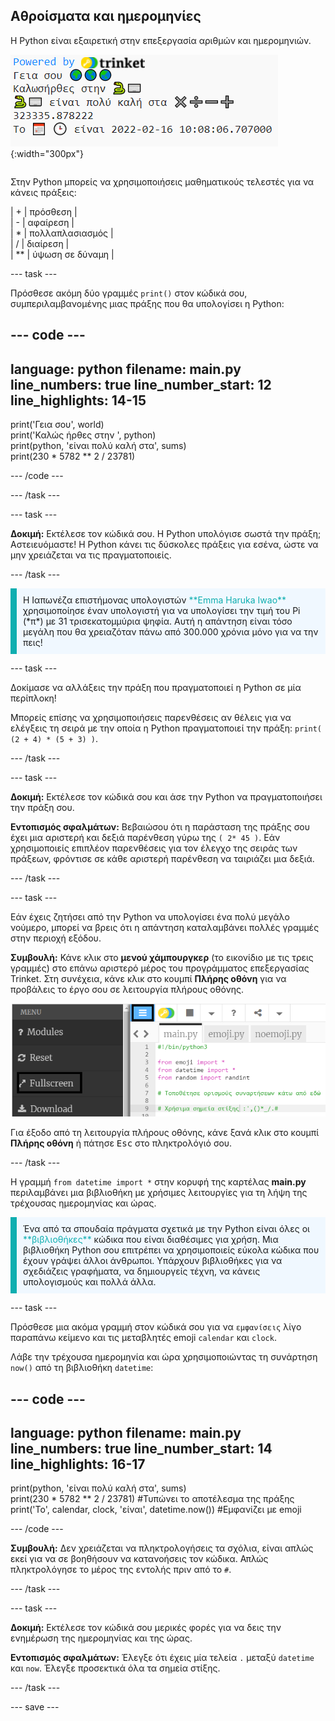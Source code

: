 ## Αθροίσματα και ημερομηνίες

<div style="display: flex; flex-wrap: wrap">
<div style="flex-basis: 200px; flex-grow: 1; margin-right: 15px;">
Η Python είναι εξαιρετική στην επεξεργασία αριθμών και ημερομηνιών.
</div>
<div>

![Η περιοχή εξόδου με πέντε εκτυπωμένες γραμμές που εμφανίζουν νέες εξόδους αθροίσματος και τρέχουσας ημερομηνίας.](images/sums_dates.png){:width="300px"}

</div>
</div>

Στην Python μπορείς να χρησιμοποιήσεις μαθηματικούς τελεστές για να κάνεις πράξεις:

| + | πρόσθεση |   
| - | αφαίρεση |   
| * | πολλαπλασιασμός |   
| / | διαίρεση |   
| ** | ύψωση σε δύναμη |

--- task ---

Πρόσθεσε ακόμη δύο γραμμές `print()` στον κώδικά σου, συμπεριλαμβανομένης μιας πράξης που θα υπολογίσει η Python:

--- code ---
---
language: python 
filename: main.py 
line_numbers: true 
line_number_start: 12
line_highlights: 14-15
---

print('Γεια σου', world)   
print('Καλώς ήρθες στην ', python)   
print(python, 'είναι πολύ καλή στα', sums)   
print(230 * 5782 ** 2 / 23781)

--- /code ---

--- /task ---

--- task ---

**Δοκιμή:** Εκτέλεσε τον κώδικά σου. Η Python υπολόγισε σωστά την πράξη; Αστειευόμαστε! Η Python κάνει τις δύσκολες πράξεις για εσένα, ώστε να μην χρειάζεται να τις πραγματοποιείς.

--- /task ---

<p style="border-left: solid; border-width:10px; border-color: #0faeb0; background-color: aliceblue; padding: 10px;">
Η Ιαπωνέζα επιστήμονας υπολογιστών <span style="color: #0faeb0">**Emma Haruka Iwao**</span> χρησιμοποίησε έναν υπολογιστή για να υπολογίσει την τιμή του Pi (*π*) με 31 τρισεκατομμύρια ψηφία. Αυτή η απάντηση είναι τόσο μεγάλη που θα χρειαζόταν πάνω από 300.000 χρόνια μόνο για να την πεις! 
</p>

--- task ---

Δοκίμασε να αλλάξεις την πράξη που πραγματοποιεί η Python σε μία περίπλοκη!

Μπορείς επίσης να χρησιμοποιήσεις παρενθέσεις αν θέλεις για να ελέγξεις τη σειρά με την οποία η Python πραγματοποιεί την πράξη: `print( (2 + 4) * (5 + 3) )`.

--- /task ---

--- task ---

**Δοκιμή:** Εκτέλεσε τον κώδικά σου και άσε την Python να πραγματοποιήσει την πράξη σου.

**Εντοπισμός σφαλμάτων:** Βεβαιώσου ότι η παράσταση της πράξης σου έχει μια αριστερή και δεξιά παρένθεση γύρω της `( 2* 45 )`. Εάν χρησιμοποιείς επιπλέον παρενθέσεις για τον έλεγχο της σειράς των πράξεων, φρόντισε σε κάθε αριστερή παρένθεση να ταιριάζει μια δεξιά.

--- /task ---

--- task ---

Εάν έχεις ζητήσει από την Python να υπολογίσει ένα πολύ μεγάλο νούμερο, μπορεί να βρεις ότι η απάντηση καταλαμβάνει πολλές γραμμές στην περιοχή εξόδου.

**Συμβουλή:** Κάνε κλικ στο **μενού χάμπουργκερ** (το εικονίδιο με τις τρεις γραμμές) στο επάνω αριστερό μέρος του προγράμματος επεξεργασίας Trinket. Στη συνέχεια, κάνε κλικ στο κουμπί **Πλήρης οθόνη** για να προβάλεις το έργο σου σε λειτουργία πλήρους οθόνης.

![Το πρόγραμμα επεξεργασίας Trinket με το μενού στην αριστερή πλευρά να έχει επεκταθεί, μέσω του μενού χάμπουργκερ, για να εμφανιστεί η επιλογή πλήρους οθόνης.](images/full_screen.png)

Για έξοδο από τη λειτουργία πλήρους οθόνης, κάνε ξανά κλικ στο κουμπί **Πλήρης οθόνη** ή πάτησε <kbd>Esc</kbd> στο πληκτρολόγιό σου.

--- /task ---

Η γραμμή `from datetime import *` στην κορυφή της καρτέλας **main.py** περιλαμβάνει μια βιβλιοθήκη με χρήσιμες λειτουργίες για τη λήψη της τρέχουσας ημερομηνίας και ώρας.

<p style="border-left: solid; border-width:10px; border-color: #0faeb0; background-color: aliceblue; padding: 10px;">
Ένα από τα σπουδαία πράγματα σχετικά με την Python είναι όλες οι <span style="color: #0faeb0">**βιβλιοθήκες**</span> κώδικα που είναι διαθέσιμες για χρήση. Μια βιβλιοθήκη Python σου επιτρέπει να χρησιμοποιείς εύκολα κώδικα που έχουν γράψει άλλοι άνθρωποι. Υπάρχουν βιβλιοθήκες για να σχεδιάζεις γραφήματα, να δημιουργείς τέχνη, να κάνεις υπολογισμούς και πολλά άλλα.
</p>

--- task ---

Πρόσθεσε μια ακόμα γραμμή στον κώδικά σου για να `εμφανίσεις` λίγο παραπάνω κείμενο και τις μεταβλητές emoji `calendar` και `clock`.

Λάβε την τρέχουσα ημερομηνία και ώρα χρησιμοποιώντας τη συνάρτηση `now()` από τη βιβλιοθήκη `datetime`:

--- code ---
---
language: python 
filename: main.py 
line_numbers: true 
line_number_start: 14
line_highlights: 16-17
---

print(python, 'είναι πολύ καλή στα', sums)    
print(230 * 5782 ** 2 / 23781) #Τυπώνει το αποτέλεσμα της πράξης     
print('Το', calendar, clock, 'είναι', datetime.now()) #Εμφανίζει με emoji

--- /code ---

**Συμβουλή:** Δεν χρειάζεται να πληκτρολογήσεις τα σχόλια, είναι απλώς εκεί για να σε βοηθήσουν να κατανοήσεις τον κώδικα. Απλώς πληκτρολόγησε το μέρος της εντολής πριν από το `#`.

--- /task ---

--- task ---

**Δοκιμή:** Εκτέλεσε τον κώδικά σου μερικές φορές για να δεις την ενημέρωση της ημερομηνίας και της ώρας.

**Εντοπισμός σφαλμάτων:** Έλεγξε ότι έχεις μία τελεία `.` μεταξύ `datetime` και `now`. Έλεγξε προσεκτικά όλα τα σημεία στίξης.

--- /task ---

--- save ---
